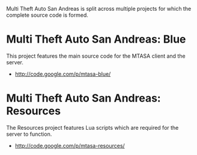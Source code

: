 Multi Theft Auto San Andreas is split across multiple projects for which the complete source code is formed.

# Multi Theft Auto San Andreas: Blue #
This project features the main source code for the MTASA client and the server.
  * http://code.google.com/p/mtasa-blue/

# Multi Theft Auto San Andreas: Resources #
The Resources project features Lua scripts which are required for the server to function.
  * http://code.google.com/p/mtasa-resources/